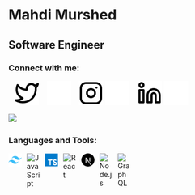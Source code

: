 # Mahdi Murshed

## Software Engineer



### Connect with me:

&nbsp;&nbsp;
[![website](./img/twitter-light.svg)](https://twitter.com/murshed_mahdi#gh-light-mode-only)
&nbsp;&nbsp;
[![website](./img/twitter-dark.svg)](https://twitter.com/murshed_mahdi#gh-dark-mode-only)
&nbsp;&nbsp;
[![website](./img/instagram-light.svg)](https://www.instagram.com/mahdi_i__m/?hl=en#gh-light-mode-only)
[![website](./img/instagram-dark.svg)](https://www.instagram.com/mahdi_i__m/?hl=en#gh-dark-mode-only)
&nbsp;&nbsp;
[![website](./img/linkedin-light.svg)](https://www.linkedin.com/in/mahdi-murshed-6bb786185#gh-light-mode-only)
[![website](./img/linkedin-dark.svg)](https://www.linkedin.com/in/mahdi-murshed-6bb786185#gh-dark-mode-only)

<p align="" >
  <img  height="400" src="https://github-readme-stats.vercel.app/api/top-langs/?username=MahdiMurshed&hide=html,makefile&bg_color=AED6F1&title_color=2E4053&text_color=2E4053&count_private=true&langs_count=5" />
</p>

### Languages and Tools:

<img align="left" alt="tailwind" width="26px" src="https://github.com/devicons/devicon/blob/v2.14.0/icons/tailwindcss/tailwindcss-plain.svg" style="padding-right:10px;" />
<img align="left" alt="JavaScript" width="26px" src="https://cdn.jsdelivr.net/gh/devicons/devicon/icons/javascript/javascript-original.svg" style="padding-right:10px;" />
<img align="left" alt="Node.js" width="26px" src="https://github.com/devicons/devicon/blob/v2.14.0/icons/typescript/typescript-original.svg" style="padding-right:10px;" />
<img align="left" alt="React" width="26px" src="https://cdn.jsdelivr.net/gh/devicons/devicon/icons/react/react-original.svg" style="padding-right:10px;" />
<img align="left" alt="nextjs" width="26px" src="https://github.com/devicons/devicon/blob/v2.14.0/icons/nextjs/nextjs-original.svg" style="padding-right:10px;" />
<img align="left" alt="Node.js" width="26px" src="https://cdn.jsdelivr.net/gh/devicons/devicon/icons/nodejs/nodejs-original.svg" style="padding-right:10px;" />
<img align="left" alt="GraphQL" width="26px" src="https://cdn.jsdelivr.net/gh/devicons/devicon/icons/graphql/graphql-plain.svg" style="padding-right:10px;" />
<br />
<br />
